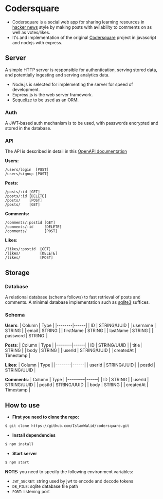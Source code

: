 # Codersquare
- Codersquare is a social web app for sharing learning resources in [hacker news](https://news.ycombinator.com/) style by making posts with avilability to comments on as well as votes/likes.
- It's and implementation of the original [Codersquare](https://github.com/yebrahim/codersquare) project in javascript and nodejs with express.

## Server

A simple HTTP server is responsible for authentication, serving stored data, and
potentially ingesting and serving analytics data.

- Node.js is selected for implementing the server for speed of development.
- Express.js is the web server framework.
- Sequelize to be used as an ORM.

### Auth

A JWT-based auth mechanism is to be used, with passwords
encrypted and stored in the database.

### API
The API is described in detail in this [OpenAPI documentation](https://app.swaggerhub.com/apis-docs/IslamWalid/codersquare/1.0.0)
 
**Users:**
```
/users/login  [POST]
/users/signup [POST]
```
**Posts:**
```
/posts/:id [GET]
/posts/:id [DELETE]
/posts/    [POST]
/posts/    [GET] 
```
**Comments:**
```
/comments/:postid [GET]
/comments/:id     [DELETE]
/comments/        [POST]
```
**Likes:**
```
/likes/:postid  [GET]
/likes/         [DELETE]
/likes/         [POST]
```

## Storage

### Database

A relational database (schema follows) to fast retrieval of posts and
comments. A minimal database implementation such as [sqlite3](https://sqlite.org/index.html) suffices.

### Schema
**Users**:
| Column | Type |
|--------|------|
| ID    | STRING/UUID |
| username | STRING |
| email | STRING |
| firstName | STRING |
| lastName | STRING |
| password | STRING |

**Posts**:
| Column | Type |
|--------|------|
| ID | STRING/UUID |
| title | STRING |
| body | STRING |
| userId | STRING/UUID |
| createdAt | Timestamp |

**Likes**:
| Column | Type |
|--------|------|
| userId | STRING/UUID |
| postId | STRING/UUID |

**Comments**:
| Column | Type |
|---------|------|
| ID | STRING |
| userId | STRING/UUID |
| postId | STRING/UUID |
| body | STRING |
| createdAt | Timestamp |

## How to use
- **First you need to clone the repo:**
```sh
$ git clone https://github.com/IslamWalid/codersquare.git
```
- **Install dependencies**
```sh
$ npm install 
```
- **Start server**
```sh
$ npm start
```
**NOTE:** you need to specify the following environment variables:

- `JWT_SECRET`: string used by jwt to encode and decode tokens
- `DB_FILE`: sqlite database file path
- `PORT`: listening port
